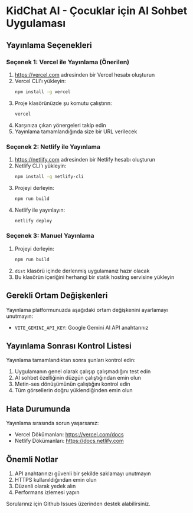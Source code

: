 # KidChat AI - Çocuklar için AI Sohbet Uygulaması

## Yayınlama Seçenekleri

### Seçenek 1: Vercel ile Yayınlama (Önerilen)

1. https://vercel.com adresinden bir Vercel hesabı oluşturun
2. Vercel CLI'ı yükleyin:
   ```bash
   npm install -g vercel
   ```
3. Proje klasörünüzde şu komutu çalıştırın:
   ```bash
   vercel
   ```
4. Karşınıza çıkan yönergeleri takip edin
5. Yayınlama tamamlandığında size bir URL verilecek

### Seçenek 2: Netlify ile Yayınlama

1. https://netlify.com adresinden bir Netlify hesabı oluşturun
2. Netlify CLI'ı yükleyin:
   ```bash
   npm install -g netlify-cli
   ```
3. Projeyi derleyin:
   ```bash
   npm run build
   ```
4. Netlify ile yayınlayın:
   ```bash
   netlify deploy
   ```

### Seçenek 3: Manuel Yayınlama

1. Projeyi derleyin:
   ```bash
   npm run build
   ```
2. `dist` klasörü içinde derlenmiş uygulamanız hazır olacak
3. Bu klasörün içeriğini herhangi bir statik hosting servisine yükleyin

## Gerekli Ortam Değişkenleri

Yayınlama platformunuzda aşağıdaki ortam değişkenini ayarlamayı unutmayın:

- `VITE_GEMINI_API_KEY`: Google Gemini AI API anahtarınız

## Yayınlama Sonrası Kontrol Listesi

Yayınlama tamamlandıktan sonra şunları kontrol edin:

1. Uygulamanın genel olarak çalışıp çalışmadığını test edin
2. AI sohbet özelliğinin düzgün çalıştığından emin olun
3. Metin-ses dönüşümünün çalıştığını kontrol edin
4. Tüm görsellerin doğru yüklendiğinden emin olun

## Hata Durumunda

Yayınlama sırasında sorun yaşarsanız:
- Vercel Dökümanları: https://vercel.com/docs
- Netlify Dökümanları: https://docs.netlify.com

## Önemli Notlar

1. API anahtarınızı güvenli bir şekilde saklamayı unutmayın
2. HTTPS kullanıldığından emin olun
3. Düzenli olarak yedek alın
4. Performans izlemesi yapın

Sorularınız için Github Issues üzerinden destek alabilirsiniz.
